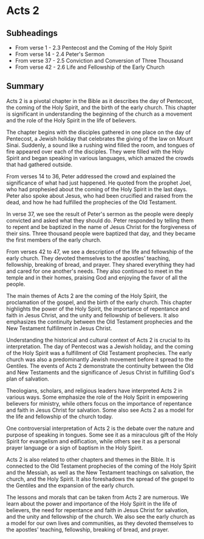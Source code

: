 # Acts 2

## Subheadings

* From verse 1 - 2.3 Pentecost and the Coming of the Holy Spirit
* From verse 14 - 2.4 Peter's Sermon
* From verse 37 - 2.5 Conviction and Conversion of Three Thousand
* From verse 42 - 2.6 Life and Fellowship of the Early Church

## Summary

Acts 2 is a pivotal chapter in the Bible as it describes the day of Pentecost, the coming of the Holy Spirit, and the birth of the early church. This chapter is significant in understanding the beginning of the church as a movement and the role of the Holy Spirit in the life of believers.

The chapter begins with the disciples gathered in one place on the day of Pentecost, a Jewish holiday that celebrates the giving of the law on Mount Sinai. Suddenly, a sound like a rushing wind filled the room, and tongues of fire appeared over each of the disciples. They were filled with the Holy Spirit and began speaking in various languages, which amazed the crowds that had gathered outside.

From verses 14 to 36, Peter addressed the crowd and explained the significance of what had just happened. He quoted from the prophet Joel, who had prophesied about the coming of the Holy Spirit in the last days. Peter also spoke about Jesus, who had been crucified and raised from the dead, and how he had fulfilled the prophecies of the Old Testament.

In verse 37, we see the result of Peter's sermon as the people were deeply convicted and asked what they should do. Peter responded by telling them to repent and be baptized in the name of Jesus Christ for the forgiveness of their sins. Three thousand people were baptized that day, and they became the first members of the early church.

From verses 42 to 47, we see a description of the life and fellowship of the early church. They devoted themselves to the apostles' teaching, fellowship, breaking of bread, and prayer. They shared everything they had and cared for one another's needs. They also continued to meet in the temple and in their homes, praising God and enjoying the favor of all the people.

The main themes of Acts 2 are the coming of the Holy Spirit, the proclamation of the gospel, and the birth of the early church. This chapter highlights the power of the Holy Spirit, the importance of repentance and faith in Jesus Christ, and the unity and fellowship of believers. It also emphasizes the continuity between the Old Testament prophecies and the New Testament fulfillment in Jesus Christ.

Understanding the historical and cultural context of Acts 2 is crucial to its interpretation. The day of Pentecost was a Jewish holiday, and the coming of the Holy Spirit was a fulfillment of Old Testament prophecies. The early church was also a predominantly Jewish movement before it spread to the Gentiles. The events of Acts 2 demonstrate the continuity between the Old and New Testaments and the significance of Jesus Christ in fulfilling God's plan of salvation.

Theologians, scholars, and religious leaders have interpreted Acts 2 in various ways. Some emphasize the role of the Holy Spirit in empowering believers for ministry, while others focus on the importance of repentance and faith in Jesus Christ for salvation. Some also see Acts 2 as a model for the life and fellowship of the church today.

One controversial interpretation of Acts 2 is the debate over the nature and purpose of speaking in tongues. Some see it as a miraculous gift of the Holy Spirit for evangelism and edification, while others see it as a personal prayer language or a sign of baptism in the Holy Spirit.

Acts 2 is also related to other chapters and themes in the Bible. It is connected to the Old Testament prophecies of the coming of the Holy Spirit and the Messiah, as well as the New Testament teachings on salvation, the church, and the Holy Spirit. It also foreshadows the spread of the gospel to the Gentiles and the expansion of the early church.

The lessons and morals that can be taken from Acts 2 are numerous. We learn about the power and importance of the Holy Spirit in the life of believers, the need for repentance and faith in Jesus Christ for salvation, and the unity and fellowship of the church. We also see the early church as a model for our own lives and communities, as they devoted themselves to the apostles' teaching, fellowship, breaking of bread, and prayer.